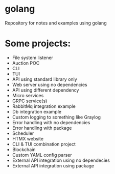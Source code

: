 # golang
Repository for notes and examples using golang


# Some projects:
- File system listener
- Auction POC
- CLI
- TUI
- API using standard library only
- Web server using no dependencies
- API using different dependency
- Micro services
- GRPC service(s)
- RabbitMq integration example
- Db integration example
- Custom logging to something like Graylog
- Error handling with no dependencies
- Error handling with package
- Scheduler
- HTMX website
- CLI & TUI combination project
- Blockchain
- Custom YAML config parser
- External API integration using no dependecies
- External API integration using package
